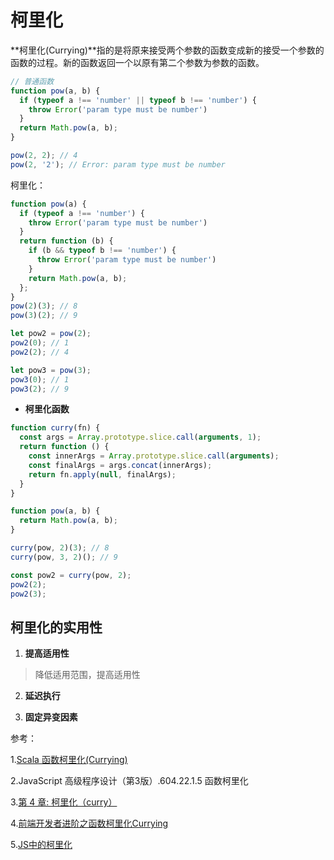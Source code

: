 # 柯里化

**柯里化(Currying)**指的是将原来接受两个参数的函数变成新的接受一个参数的函数的过程。新的函数返回一个以原有第二个参数为参数的函数。

```js
// 普通函数
function pow(a, b) {
  if (typeof a !== 'number' || typeof b !== 'number') {
    throw Error('param type must be number')
  }
  return Math.pow(a, b);
}

pow(2, 2); // 4
pow(2, '2'); // Error: param type must be number
```

柯里化：

```js
function pow(a) {
  if (typeof a !== 'number') {
    throw Error('param type must be number')
  }
  return function (b) {
    if (b && typeof b !== 'number') {
      throw Error('param type must be number')
    }
    return Math.pow(a, b);
  };
}
pow(2)(3); // 8
pow(3)(2); // 9

let pow2 = pow(2);
pow2(0); // 1
pow2(2); // 4

let pow3 = pow(3);
pow3(0); // 1
pow3(2); // 9
```

- **柯里化函数**

```js
function curry(fn) {
  const args = Array.prototype.slice.call(arguments, 1);
  return function () {
    const innerArgs = Array.prototype.slice.call(arguments);
    const finalArgs = args.concat(innerArgs);
    return fn.apply(null, finalArgs);
  }
}

function pow(a, b) {
  return Math.pow(a, b);
}

curry(pow, 2)(3); // 8
curry(pow, 3, 2)(); // 9

const pow2 = curry(pow, 2);
pow2(2);
pow2(3);
```

## 柯里化的实用性

1. **提高适用性**

> 降低适用范围，提高适用性

2. **延迟执行**

3. **固定异变因素**

参考：

1.[Scala 函数柯里化(Currying)](https://www.runoob.com/scala/currying-functions.html)

2.JavaScript 高级程序设计（第3版）.604.22.1.5 函数柯里化

3.[第 4 章: 柯里化（curry）](https://llh911001.gitbooks.io/mostly-adequate-guide-chinese/content/ch4.html#%E4%B8%8D%E4%BB%85%E4%BB%85%E6%98%AF%E5%8F%8C%E5%85%B3%E8%AF%AD%E5%92%96%E5%96%B1)

4.[前端开发者进阶之函数柯里化Currying](https://www.cnblogs.com/pigtail/p/3447660.html)

5.[JS中的柯里化](https://segmentfault.com/a/1190000012769779)
